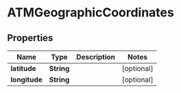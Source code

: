 
# ATMGeographicCoordinates

## Properties
Name | Type | Description | Notes
------------ | ------------- | ------------- | -------------
**latitude** | **String** |  |  [optional]
**longitude** | **String** |  |  [optional]



